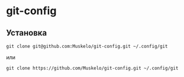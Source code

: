 # git-config

## Установка
```
git clone git@github.com:Muskelo/git-config.git ~/.config/git
```
или
```
git clone https://github.com/Muskelo/git-config.git ~/.config/git
```
